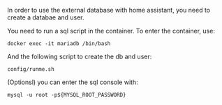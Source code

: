In order to use the external database with home assistant, you need to create a databae and user.

You need to run a sql script in the container.  To enter the container, use:

    docker exec -it mariadb /bin/bash
    
And the following script to create the db and user:

    config/runme.sh
    
(Optionsl) you can enter the sql console with:

    mysql -u root -p${MYSQL_ROOT_PASSWORD}
